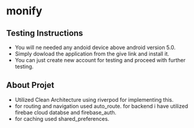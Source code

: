 # monify

## Testing Instructions

- You will ne needed any andoid device above android version 5.0.
- Simply dowload the application from the give link and install it.
- You can just create new account for testing and proceed with further testing.

## About Projet

- Utilized Clean Architecture using riverpod for implementing this.
- for routing and navigation used auto_route. for backend i have utilized firebae cloud databse and firebase_auth.
- for caching used shared_preferences.
